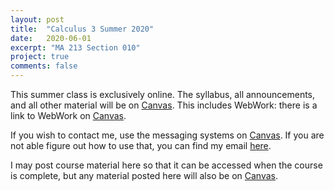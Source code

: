 ```yaml
---
layout: post
title:  "Calculus 3 Summer 2020"
date:   2020-06-01
excerpt: "MA 213 Section 010"
project: true
comments: false
---
```


This summer class is exclusively online. The syllabus, all announcements, and all other material will be on [Canvas](https://uk.instructure.com/courses/1987691). This includes WebWork: there is a link to WebWork on [Canvas](https://uk.instructure.com/courses/1987691).

If you wish to contact me, use the messaging systems on [Canvas](https://uk.instructure.com/courses/1987691). If you are not able figure out how to use that, you can find my email [here](/contact/).

I may post course material here so that it can be accessed when the course is complete, but any material posted here will also be on [Canvas](https://uk.instructure.com/courses/1987691).
